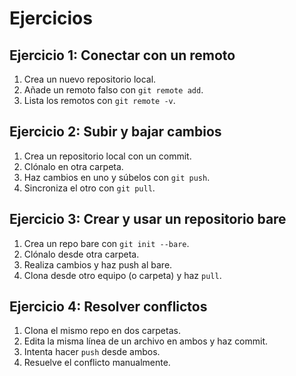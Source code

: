# Ejercicios

## Ejercicio 1: Conectar con un remoto

1. Crea un nuevo repositorio local.
2. Añade un remoto falso con `git remote add`.
3. Lista los remotos con `git remote -v`.

## Ejercicio 2: Subir y bajar cambios

1. Crea un repositorio local con un commit.
2. Clónalo en otra carpeta.
3. Haz cambios en uno y súbelos con `git push`.
4. Sincroniza el otro con `git pull`.

## Ejercicio 3: Crear y usar un repositorio bare

1. Crea un repo bare con `git init --bare`.
2. Clónalo desde otra carpeta.
3. Realiza cambios y haz push al bare.
4. Clona desde otro equipo (o carpeta) y haz `pull`.

## Ejercicio 4: Resolver conflictos

1. Clona el mismo repo en dos carpetas.
2. Edita la misma línea de un archivo en ambos y haz commit.
3. Intenta hacer `push` desde ambos.
4. Resuelve el conflicto manualmente.
